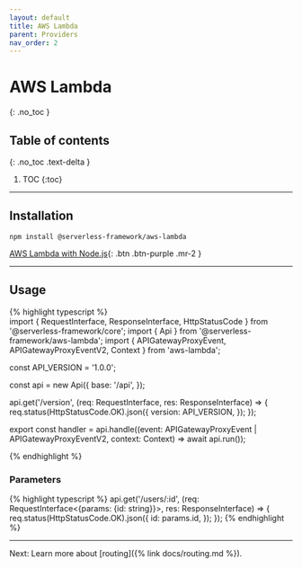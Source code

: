 ```yaml
---
layout: default
title: AWS Lambda
parent: Providers
nav_order: 2
---
```


# AWS Lambda
{: .no_toc }

## Table of contents
{: .no_toc .text-delta }

1. TOC
{:toc}

---

## Installation

```shell
npm install @serverless-framework/aws-lambda
```
[AWS Lambda with Node.js](https://docs.aws.amazon.com/lambda/latest/dg/lambda-nodejs.html){: .btn .btn-purple .mr-2 }  

---

## Usage

{% highlight typescript %}  
import { RequestInterface, ResponseInterface, HttpStatusCode } from '@serverless-framework/core';
import { Api } from '@serverless-framework/aws-lambda';
import { APIGatewayProxyEvent, APIGatewayProxyEventV2, Context } from 'aws-lambda';

const API_VERSION = '1.0.0';

const api = new Api({
  base: '/api',
});

api.get('/version', (req: RequestInterface, res: ResponseInterface) => {
  req.status(HttpStatusCode.OK).json({
    version: API_VERSION,
  });
});

export const handler = api.handle((event: APIGatewayProxyEvent | APIGatewayProxyEventV2, context: Context) => await api.run());

{% endhighlight %}

### Parameters
{% highlight typescript %}
api.get('/users/:id', (req: RequestInterface<{params: {id: string}}>, res: ResponseInterface) => {
      req.status(HttpStatusCode.OK).json({
      id: params.id,
  });
});
{% endhighlight %}

---

Next: Learn more about [routing]({% link docs/routing.md %}).